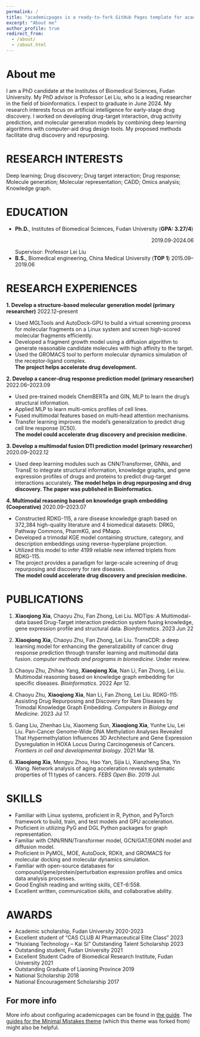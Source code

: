 ```yaml
---
permalink: /
title: "academicpages is a ready-to-fork GitHub Pages template for academic personal websites"
excerpt: "About me"
author_profile: true
redirect_from: 
  - /about/
  - /about.html
---
```

About me
======
I am a PhD candidate at the Institutes of Biomedical Sciences, Fudan University. My PhD advisor is Professor Lei Liu, who is a leading researcher in the field of bioinformatics. I expect to graduate in June 2024. My research interests focus on artificial intelligence for early-stage drug discovery. I worked on developing drug-target interaction, drug activity prediction, and molecular generation models by combining deep learning algorithms with computer-aid drug design tools. My proposed methods facilitate drug discovery and repurposing.

RESEARCH INTERESTS
======
Deep learning; Drug discovery; Drug target interaction; Drug response; Molecule generation; Molecular representation; CADD; Omics analysis; Knowledge graph.

EDUCATION
======
* **Ph.D.**, Institutes of Biomedical Sciences, Fudan University (**GPA: 3.27/4**)<p align="right">2019.09-2024.06</p>
Supervisor: Professor Lei Liu  
* **B.S.**, Biomedical engineering, China Medical University (**TOP 1**)	2015.09–2019.06

RESEARCH EXPERIENCES
======
**1. Develop a structure-based molecular generation model (primary researcher)**	2022.12–present  
* Used MGLTools and AutoDock-GPU to build a virtual screening process for molecular fragments on a Linux system and screen high-scored molecular fragments efficiently.  
* Developed a fragment growth model using a diffusion algorithm to generate reasonable candidate molecules with high affinity to the target.  
* Used the GROMACS tool to perform molecular dynamics simulation of the receptor-ligand complex.  
**The project helps accelerate drug development.**  

**2. Develop a cancer-drug response prediction model (primary researcher)**	2022.06–2023.09
* Used pre-trained models ChemBERTa and GIN, MLP to learn the drug’s structural information.  
* Applied MLP to learn multi-omics profiles of cell lines.  
* Fused multimodal features based on multi-head attention mechanisms.  
* Transfer learning improves the model’s generalization to predict drug cell line response (IC50).  
**The model could accelerate drug discovery and precision medicine.**  

**3. Develop a multimodal fusion DTI prediction model (primary researcher)**	2020.09–2022.12
* Used deep learning modules such as CNN/Transformer, GNNs, and TransE to integrate structural information, knowledge graphs, and gene expression profiles of drugs and proteins to predict drug-target interactions accurately.
**The model helps in drug repurposing and drug discovery. The paper was published in Bioinformatics.**

**4. Multimodal reasoning based on knowledge graph embedding (Cooperative)**	2020.09–2023.07
* Constructed RDKG-115, a rare disease knowledge graph based on 372,384 high-quality literature and 4 biomedical datasets: DRKG, Pathway Commons, PharmKG, and PMapp.  
* Developed a trimodal KGE model containing structure, category, and description embeddings using reverse-hyperplane projection.  
* Utilized this model to infer 4199 reliable new inferred triplets from RDKG-115.  
* The project provides a paradigm for large-scale screening of drug repurposing and discovery for rare diseases.  
**The model could accelerate drug discovery and precision medicine.**  

PUBLICATIONS
======
1. **Xiaoqiong Xia**, Chaoyu Zhu, Fan Zhong, Lei Liu. MDTips: A Multimodal-data based Drug-Target interaction prediction system fusing knowledge, gene expression profile and structural data. *Bioinformatics*. 2023 Jun 22

2. **Xiaoqiong Xia**, Chaoyu Zhu, Fan Zhong, Lei Liu. TransCDR: a deep learning model for enhancing the generalizability of cancer drug response prediction through transfer learning and multimodal data fusion. *computer methods and programs in biomedicine*. Under review.
  
3. Chaoyu Zhu, Zhihao Yang, **Xiaoqiong Xia**, Nan Li, Fan Zhong, Lei Liu. Multimodal reasoning based on knowledge graph embedding for specific diseases. *Bioinformatics*. 2022 Apr 12.

4. Chaoyu Zhu, **Xiaoqiong Xia**, Nan Li, Fan Zhong, Lei Liu. RDKG-115: Assisting Drug Repurposing and Discovery for Rare Diseases by Trimodal Knowledge Graph Embedding. *Computers in Biology and Medicine*. 2023 Jul 17.

5. Gang Liu, Zhenhao Liu, Xiaomeng Sun, **Xiaoqiong Xia**, Yunhe Liu, Lei Liu. Pan-Cancer Genome-Wide DNA Methylation Analyses Revealed That Hypermethylation Influences 3D Architecture and Gene Expression Dysregulation in HOXA Locus During Carcinogenesis of Cancers. *Frontiers in cell and developmental biology*. 2021 Mar 18.

6. **Xiaoqiong Xia**, Mengyu Zhou, Hao Yan, Sijia Li, Xianzheng Sha, Yin Wang. Network analysis of aging acceleration reveals systematic properties of 11 types of cancers. *FEBS Open Bio*. 2019 Jul.  

SKILLS
======
* Familiar with Linux systems, proficient in R, Python, and PyTorch framework to build, train, and test models and GPU acceleration.  
* Proficient in utilizing PyG and DGL Python packages for graph representation.  
* Familiar with CNN/RNN/Transformer model, GCN/GAT/EGNN model and diffusion model.  
* Proficient in PyMOL, MOE, AutoDock, RDKit, and GROMACS for molecular docking and molecular dynamics simulation.  
* Familiar with open-source databases for compound/gene/protein/perturbation expression profiles and omics data analysis processes.  
* Good English reading and writing skills, CET-6:558.  
* Excellent written, communication skills, and collaborative ability.  

AWARDS
======
* Academic scholarship, Fudan University	2020-2023
* Excellent student of “CAS CLUB AI Pharmaceutical Elite Class”	2023
* “Huixiang Technology – Kai Si” Outstanding Talent Scholarship	2023
* Outstanding student, Fudan University	2021
* Excellent Student Cadre of Biomedical Research Institute, Fudan University	2021
* Outstanding Graduate of Liaoning Province	2019
* National Scholarship					2018
* National Encouragement Scholarship	2017

For more info
------
More info about configuring academicpages can be found in [the guide](https://academicpages.github.io/markdown/). The [guides for the Minimal Mistakes theme](https://mmistakes.github.io/minimal-mistakes/docs/configuration/) (which this theme was forked from) might also be helpful.
